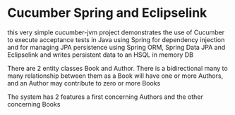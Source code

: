Cucumber Spring and Eclipselink
===============================

this very simple cucumber-jvm project demonstrates the use of Cucumber to execute acceptance tests in Java
using Spring for dependency injection and for managing JPA persistence using Spring ORM, Spring Data JPA and
Eclipselink and writes persistent data to an HSQL in memory DB

There are 2 entity classes Book and Author. There is a bidirectional many to many relationship between them
 as a Book will have one or more Authors, and an Author may contribute to zero or more Books

The system has 2 features a first concerning Authors and the other concerning Books
